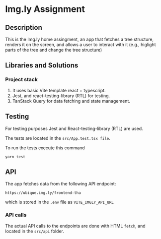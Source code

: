 # Img.ly Assignment

## Description

This is the Img.ly home assingment, an app that fetches a tree structure, 
renders it on the screen, and allows a user to interact with it (e.g., higlight parts of the tree and change the tree structure)

## Libraries and Solutions

### Project stack 

1. It uses basic Vite template react + typescript.
2. Jest, and react-testing-library (RTL) for testing.
5. TanStack Query for data fetching and state management.

## Testing

For testing purposes Jest and React-testing-library (RTL) are used.

The tests are located in the `src/App.test.tsx file`.

To run the tests execute this command

```
yarn test
```

## API

The app fetches data from the following API endpoint:
```
https://ubique.img.ly/frontend-tha
```
which is stored in the `.env` file as `VITE_IMGLY_API_URL`

### API calls

The actual API calls to the endpoints are done with HTML `fetch`, and located in the `src/api` folder.